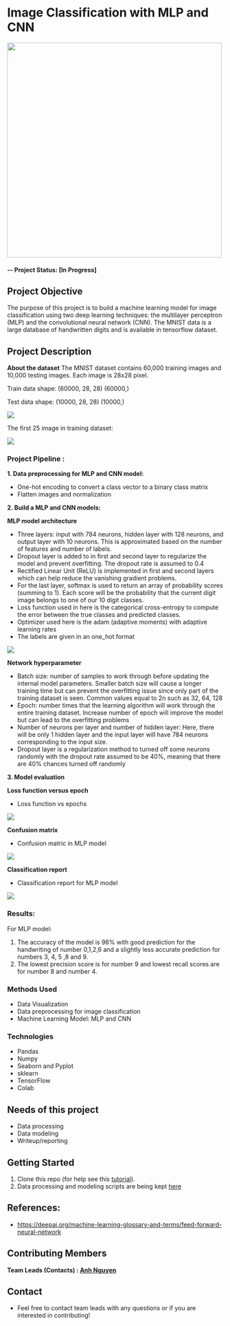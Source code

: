 # Image Classification with MLP and CNN
<img src="https://github.com/avtnguyen/image-classification-mlp-cnn/blob/main/image/Photos.jpg"  align="center" width="500">

#### -- Project Status: [In Progress]

## Project Objective
The purpose of this project is to build a machine learning model for image classification using two deep learning techniques: the multilayer perceptron (MLP) and the convolutional neural network (CNN). The MNIST data is  a large database of handwritten digits and is available in tensorflow dataset.

## Project Description
**About the dataset** The MNIST dataset contains 60,000 training images and 10,000 testing images. Each image is 28x28 pixel.

Train data shape: (60000, 28, 28) (60000,)

Test data shape: (10000, 28, 28) (10000,)

<img src="https://github.com/avtnguyen/image-classification-mlp-cnn/blob/main/image/Train_Test_classes.png">

The first 25 image in training dataset:

<img src="https://github.com/avtnguyen/image-classification-mlp-cnn/blob/main/image/Handwriting_image.png">

### Project Pipeline :
**1. Data preprocessing for MLP and CNN model:** 
* One-hot encoding to convert a class vector to a binary class matrix
* Flatten images and normalization 

**2. Build a MLP and CNN models:**

**MLP model architecture**
* Three layers: input with 784 neurons, hidden layer with 128 neurons, and output layer with 10 neurons. This is approximated based on the number of features and number of labels.
* Dropout layer is added to in first and second layer to regularize the model and prevent overfitting. The dropout rate is assumed to 0.4
* Rectified Linear Unit (ReLU) is implemented in first and second layers which can help reduce the vanishing gradient problems. 
* For the last layer, softmax is used to return an array of probability scores (summing to 1). Each score will be the probability that the current digit image belongs to one of our 10 digit classes.
* Loss function used in here is the categorical cross-entropy to compute the error between the true classes and predicted classes. 
* Optimizer used here is the adam (adaptive moments) with adaptive learning rates
* The labels are given in an one_hot format
<img src="https://github.com/avtnguyen/image-classification-mlp-cnn/blob/main/image/MLP_model_plot.png">

**Network hyperparameter**
* Batch size: number of samples to work through before updating the internal model parameters. Smaller batch size will cause a longer training time but can prevent the overfitting issue since only part of the training dataset is seen. Common values equal to  2n  such as 32, 64, 128
* Epoch: number times that the learning algorithm will work through the entire training dataset. Increase number of epoch will improve the model but can lead to the overfitting problems
* Number of neurons per layer and number of hidden layer: Here, there will be only 1 hidden layer and the input layer will have 784 neurons corresponding to the input size.
* Dropout layer is a regularization method to turned off some neurons randomly with the dropout rate assumed to be 40%, meaning that there are 40% chances turned off randomly

**3. Model evaluation**

**Loss function versus epoch**

* Loss function vs epochs 

<img src="https://github.com/avtnguyen/image-classification-mlp-cnn/blob/main/image/Los_vs_epoch_MLP.png">

**Confusion matrix**
* Confusion matric in MLP model
<img src="https://github.com/avtnguyen/image-classification-mlp-cnn/blob/main/image/Confusion_Matrix_MLP.png">

**Classification report**
* Classification report for MLP model
<img src="https://github.com/avtnguyen/image-classification-mlp-cnn/blob/main/image/classification_report_MLP.png">

### Results:
For MLP model:
1. The accuracy of the model is 98% with good prediction for the handwriting of number 0,1,2,6 and a slightly less accurate prediction for numbers 3, 4, 5 ,8 and 9.
2. The lowest precision score is for number 9 and lowest recall scores are for number 8 and number 4. 

### Methods Used
* Data Visualization
* Data preprocessing for image classification
* Machine Learning Model: MLP and CNN

### Technologies
* Pandas
* Numpy
* Seaborn and Pyplot
* sklearn
* TensorFlow
* Colab

## Needs of this project
- Data processing
- Data modeling
- Writeup/reporting

## Getting Started
1. Clone this repo (for help see this [tutorial](https://help.github.com/articles/cloning-a-repository/)).
3. Data processing and modeling scripts are being kept [here](https://github.com/avtnguyen/image-classification-mlp-cnn)

## References:
* https://deepai.org/machine-learning-glossary-and-terms/feed-forward-neural-network

## Contributing Members

**Team Leads (Contacts) : [Anh Nguyen ](https://github.com/avtnguyen)**

## Contact
* Feel free to contact team leads with any questions or if you are interested in contributing!

